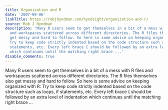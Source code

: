 ```yaml
---
title: Organization and R
date: '2007-09-06'
linkTitle: https://robjhyndman.com/hyndsight/organization-and-r/
source: Rob J Hyndman
description: 'Many R users seem to get themselves in a bit of a mess with R files
  and workspaces scattered across different directories. The R files themselves also
  get messy and hard to follow. So here is some advice on keeping organized with R:
  Try to keep code strictly indented based on the code structure such as loops, if
  statements, etc. Every left brace { should be followed by an extra level of indentation
  which continues until the matching right brace ...'
disable_comments: true
---
```

Many R users seem to get themselves in a bit of a mess with R files and workspaces scattered across different directories. The R files themselves also get messy and hard to follow. So here is some advice on keeping organized with R: Try to keep code strictly indented based on the code structure such as loops, if statements, etc. Every left brace { should be followed by an extra level of indentation which continues until the matching right brace ...